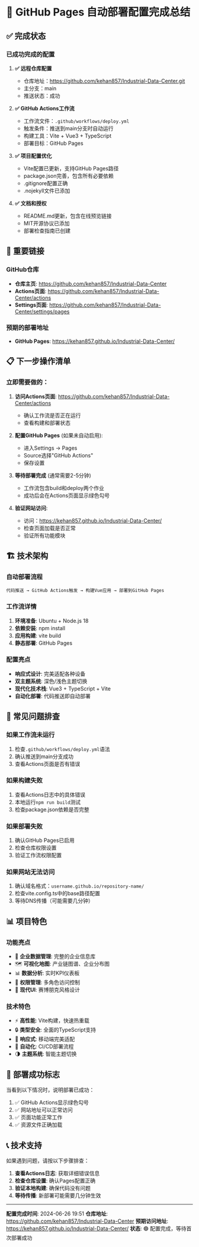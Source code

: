 # 🚀 GitHub Pages 自动部署配置完成总结

## ✅ 完成状态

### 已成功完成的配置

1. **✅ 远程仓库配置**
   - 仓库地址：https://github.com/kehan857/Industrial-Data-Center.git
   - 主分支：main
   - 推送状态：成功

2. **✅ GitHub Actions工作流**
   - 工作流文件：`.github/workflows/deploy.yml`
   - 触发条件：推送到main分支时自动运行
   - 构建工具：Vite + Vue3 + TypeScript
   - 部署目标：GitHub Pages

3. **✅ 项目配置优化**
   - Vite配置已更新，支持GitHub Pages路径
   - package.json完善，包含所有必要依赖
   - .gitignore配置正确
   - .nojekyll文件已添加

4. **✅ 文档和授权**
   - README.md更新，包含在线预览链接
   - MIT开源协议已添加
   - 部署检查指南已创建

## 🔗 重要链接

### GitHub仓库
- **仓库主页**: https://github.com/kehan857/Industrial-Data-Center
- **Actions页面**: https://github.com/kehan857/Industrial-Data-Center/actions
- **Settings页面**: https://github.com/kehan857/Industrial-Data-Center/settings/pages

### 预期的部署地址
- **GitHub Pages**: https://kehan857.github.io/Industrial-Data-Center/

## 📋 下一步操作清单

### 立即需要做的：
1. **访问Actions页面**: https://github.com/kehan857/Industrial-Data-Center/actions
   - 确认工作流是否正在运行
   - 查看构建和部署状态

2. **配置GitHub Pages** (如果未自动启用):
   - 进入Settings → Pages
   - Source选择"GitHub Actions"
   - 保存设置

3. **等待部署完成** (通常需要2-5分钟)
   - 工作流包含build和deploy两个作业
   - 成功后会在Actions页面显示绿色勾号

4. **验证网站访问**:
   - 访问：https://kehan857.github.io/Industrial-Data-Center/
   - 检查页面加载是否正常
   - 验证所有功能模块

## 🏗️ 技术架构

### 自动部署流程
```
代码推送 → GitHub Actions触发 → 构建Vue应用 → 部署到GitHub Pages
```

### 工作流详情
1. **环境准备**: Ubuntu + Node.js 18
2. **依赖安装**: npm install
3. **应用构建**: vite build
4. **静态部署**: GitHub Pages

### 配置亮点
- **响应式设计**: 完美适配各种设备
- **双主题系统**: 深色/浅色主题切换
- **现代化技术栈**: Vue3 + TypeScript + Vite
- **自动化部署**: 代码推送即自动部署

## 🐛 常见问题排查

### 如果工作流未运行
1. 检查`.github/workflows/deploy.yml`语法
2. 确认推送到main分支成功
3. 查看Actions页面是否有错误

### 如果构建失败
1. 查看Actions日志中的具体错误
2. 本地运行`npm run build`测试
3. 检查package.json依赖是否完整

### 如果部署失败
1. 确认GitHub Pages已启用
2. 检查仓库权限设置
3. 验证工作流权限配置

### 如果网站无法访问
1. 确认域名格式：`username.github.io/repository-name/`
2. 检查vite.config.ts中的base路径配置
3. 等待DNS传播（可能需要几分钟）

## 📊 项目特色

### 功能亮点
- 🏢 **企业数据管理**: 完整的企业信息库
- 🗺️ **可视化地图**: 产业链图谱、企业分布图
- 📊 **数据分析**: 实时KPI仪表板
- 🔐 **权限管理**: 多角色访问控制
- 🎨 **现代UI**: 赛博朋克风格设计

### 技术特色
- ⚡ **高性能**: Vite构建，快速热重载
- 🔒 **类型安全**: 全面的TypeScript支持
- 📱 **响应式**: 移动端完美适配
- 🚀 **自动化**: CI/CD部署流程
- 🌗 **主题系统**: 智能主题切换

## 🎉 部署成功标志

当看到以下情况时，说明部署已成功：

1. ✅ GitHub Actions显示绿色勾号
2. ✅ 网站地址可以正常访问
3. ✅ 页面功能正常工作
4. ✅ 资源文件正确加载

## 📞 技术支持

如果遇到问题，请按以下步骤排查：

1. **查看Actions日志**: 获取详细错误信息
2. **检查仓库设置**: 确认Pages配置正确
3. **验证本地构建**: 确保代码没有问题
4. **等待传播**: 新部署可能需要几分钟生效

---

**配置完成时间**: 2024-06-26 19:51
**仓库地址**: https://github.com/kehan857/Industrial-Data-Center
**预期访问地址**: https://kehan857.github.io/Industrial-Data-Center/
**状态**: 🟢 配置完成，等待首次部署成功 